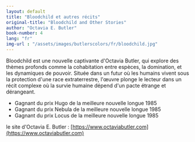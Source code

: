 ```yaml
---
layout: default
title: "Bloodchild et autres récits"
original-title: "Bloodchild and Other Stories"
author: "Octavia E. Butler"
book-number: 4
lang: "fr"
img-url : "/assets/images/butlerscolors/fr/bloodchild.jpg"
---
```


Bloodchild est une nouvelle captivante d'Octavia Butler, qui explore des thèmes profonds comme la cohabitation entre espèces, la domination, et les dynamiques de pouvoir. Située dans un futur où les humains vivent sous la protection d'une race extraterrestre, l'œuvre plonge le lecteur dans un récit complexe où la survie humaine dépend d'un pacte étrange et dérangeant.
- Gagnant du prix Hugo de la meilleure nouvelle longue 1985
- Gagnant du prix Nebula de la meilleure nouvelle longue 1985
- Gagnant du prix Locus de la meilleure nouvelle longue 1985

le site d'Octavia E. Butler : [https://www.octaviabutler.com](https://www.octaviabutler.com)
